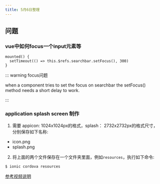 ```yaml
---
title: 5月6日整理
---
```


## 问题

### vue中如何focus一个input元素等

```
mounted() {
  setTimeout(() => this.$refs.searchbar.setFocus(), 300)
}

```

::: warning focus问题
 
 when a component tries to set the focus on searchbar the setFocus() method needs a short delay to work.
 
:::

### application splash screen 制作

1. 需要 appicon: 1024x1024px的格式，splash： 2732x2732px的格式尺寸，分别保存如下名称:

- icon.png
- splash.png

2. 将上面的两个文件保存在一个文件夹里面，例如`resources`，执行如下命令:

```
$ ionic cordova resources
```

[参考视频说明](https://www.youtube.com/watch?v=dPUmskG_-y0)